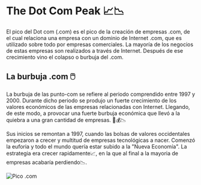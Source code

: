 # **The Dot Com Peak** 📈📉

El pico del Dot com (.com) es el pico de la creación de empresas .com, de el cual relaciona una empresa con un dominio de Internet .com, que es utilizado sobre todo por empresas comerciales. La mayoría de los negocios de estas empresas son realizados a través de Internet.
Después de ese crecimiento vino el colapso o burbuja del .com.

## La burbuja .com 🖱️
La burbuja de las punto-com se refiere al periodo comprendido entre 1997 y 2000. Durante dicho periodo se produjo un fuerte crecimiento de los valores económicos de las empresas relacionadas con Internet.  Llegando, de este modo, a provocar una fuerte burbuja económica que llevó a la quiebra a una gran cantidad de empresas.
💸💰📉

Sus inicios se remontan a 1997, cuando las bolsas de valores occidentales empezaron a crecer y multitud de empresas tecnológicas a nacer. Comenzó la euforia y todo el mundo quería estar subido a la "Nueva Economía". La estrategia era crecer rapidamente📈, en la que al final a la mayoria de empresas acabaría perdiendo📉.

![Pico .com](https://fronterasblog.files.wordpress.com/2011/12/bubble_nasdaq.png "Pico .com")
